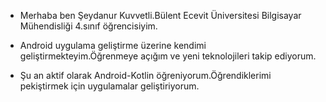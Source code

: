 <ul>
	<li>Merhaba ben Şeydanur Kuvvetli.Bülent Ecevit Üniversitesi Bilgisayar Mühendisliği 4.sınıf öğrencisiyim.</li>
</ul>
<ul>
	<li>Android uygulama geliştirme üzerine kendimi geliştirmekteyim.Öğrenmeye açığım ve yeni teknolojileri takip ediyorum.</li>
</ul>
<ul>
	<li>Şu an aktif olarak Android-Kotlin öğreniyorum.Öğrendiklerimi pekiştirmek için uygulamalar geliştiriyorum.</li>
</ul>





<!--
**seydanurkuvvetli/seydanurkuvvetli** is a ✨ _special_ ✨ repository because its `README.md` (this file) appears on your GitHub profile.

Here are some ideas to get you started:

- 🔭 I’m currently working on ...
- 🌱 I’m currently learning ...
- 👯 I’m looking to collaborate on ...
- 🤔 I’m looking for help with ...
- 💬 Ask me about ...
- 📫 How to reach me: ...
- 😄 Pronouns: ...
- ⚡ Fun fact: ...
-->
